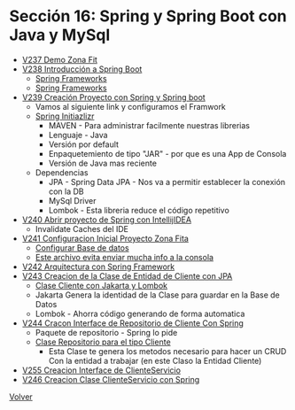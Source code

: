 # Sección 16: Spring y Spring Boot con Java y MySql
* [V237 Demo Zona Fit](V237_Demo_Zona_Fit/Docs/Arquitectura.jpg)
* [V238 Introducción a Spring Boot](V238_Introduccion_a_Spring_y_Spring_Boot/Docs/)
    * [Spring Frameworks](V238_Introduccion_a_Spring_y_Spring_Boot/Docs/introduccion_Spring.jpg)
    * [Spring Frameworks](V238_Introduccion_a_Spring_y_Spring_Boot/Docs/spring-boot.jpg)
* [V239 Creación Proyecto con Spring y Spring boot](239_Creación_Proyecto_con_Spring_y_Spring_Boot)
    - Vamos al siguiente link y configuramos el Framwork
    * [Spring Initiazlizr](https://start.spring.io/)
        - MAVEN - Para administrar facilmente nuestras librerias
        - Lenguaje - Java
        - Versión por default
        - Enpaquetemiento de tipo "JAR" - por que es una App de Consola
        - Versión de Java mas reciente
    * Dependencias
        - JPA - Spring Data JPA - Nos va a permitir establecer la conexión con la DB
        - MySql Driver
        - Lombok - Esta libreria reduce el código repetitivo
* [V240 Abrir proyecto de Spring con IntellijIDEA]()
    * Invalidate Caches del IDE
* [V241 Configuracion Inicial Proyecto Zona Fita](V241_Configuracion_Inicial_Proyecto_Zona_Fita)
    - [Configurar Base de datos](V241_Configuracion_Inicial_Proyecto_Zona_Fita/src/main/resources/application.properties)
    - [Este archivo evita enviar mucha info a la consola](V241_Configuracion_Inicial_Proyecto_Zona_Fita/src/main/resources/logback-spring.xml)
* [V242 Arquitectura con Spring Framework]()
* [V243 Creacion de la Clase de Entidad de Cliente con JPA](V243_Creacion_de_la_Clase_de_Entidad_de_Cliente_con_JPA)
    * [Clase Cliente con Jakarta y Lombok](V243_Creacion_de_la_Clase_de_Entidad_de_Cliente_con_JPA/src/main/java/gm/zona_fit/modelo/Cliente.java)
    - Jakarta Genera la identidad de la Clase para guardar en la Base de Datos
    - Lombok - Ahorra código generando de forma automatica
* [V244 Cracon Interface de Repositorio de Cliente Con Spring](V244_Cracon_Interface_de_Repositorio_de_Cliente_Con_Spring/src/main/java/gm/zona_fit/repositorio/ClienteRepositorio.java)
    - Paquete de repositorio - Spring lo pide
    * [Clase Repositorio para el tipo Cliente](V244_Cracon_Interface_de_Repositorio_de_Cliente_Con_Spring/src/main/java/gm/zona_fit/repositorio/ClienteRepositorio.java)
        - Esta Clase te genera los metodos necesario para hacer un CRUD
            Con la entidad a trabajar (en este Claso la Entidad Cliente)
* [V255 Creacion Interface de ClienteServicio](V245_Creacion_Interface_de_ClienteServicio/src/main/java/gm/zona_fit/servicio/IClienteServicio.java)
* [V246 Creacion Clase ClienteServicio con Spring]()

[Volver](../)